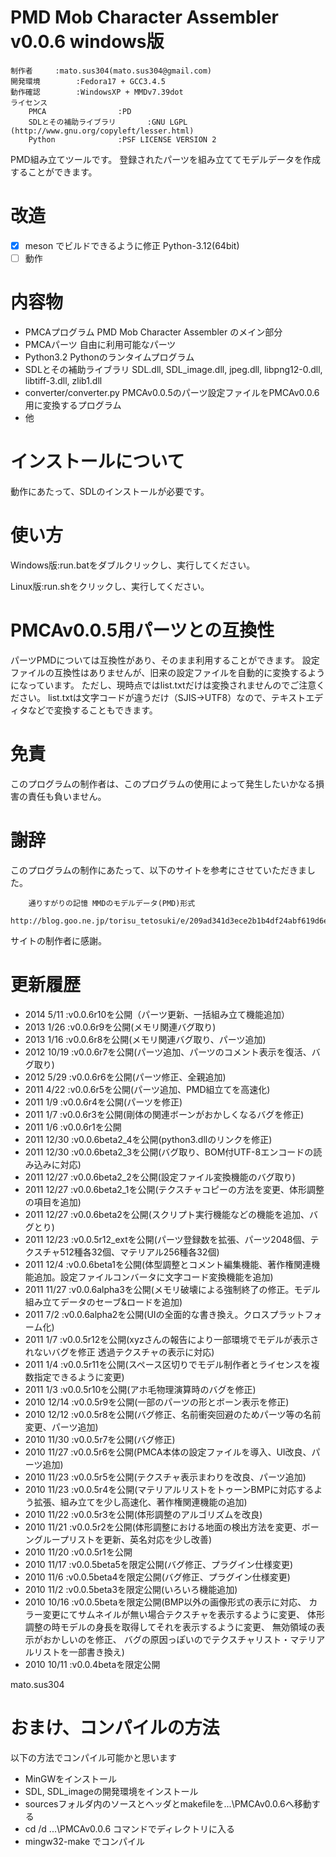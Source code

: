 ﻿# PMD Mob Character Assembler v0.0.6 windows版

```
制作者		:mato.sus304(mato.sus304@gmail.com)
開発環境		:Fedora17 + GCC3.4.5
動作確認		:WindowsXP + MMDv7.39dot
ライセンス
	PMCA				:PD
	SDLとその補助ライブラリ		:GNU LGPL (http://www.gnu.org/copyleft/lesser.html)
	Python				:PSF LICENSE VERSION 2
```

PMD組み立てツールです。
登録されたパーツを組み立ててモデルデータを作成することができます。

# 改造

- [x] meson でビルドできるように修正 Python-3.12(64bit)
- [ ] 動作

# 内容物

- PMCAプログラム PMD Mob Character Assembler のメイン部分
- PMCAパーツ 自由に利用可能なパーツ
- Python3.2 Pythonのランタイムプログラム
- SDLとその補助ライブラリ SDL.dll, SDL_image.dll, jpeg.dll, libpng12-0.dll, libtiff-3.dll, zlib1.dll
- converter/converter.py PMCAv0.0.5のパーツ設定ファイルをPMCAv0.0.6用に変換するプログラム
- 他

# インストールについて

動作にあたって、SDLのインストールが必要です。

# 使い方

Windows版:run.batをダブルクリックし、実行してください。

Linux版:run.shをクリックし、実行してください。

# PMCAv0.0.5用パーツとの互換性

パーツPMDについては互換性があり、そのまま利用することができます。
設定ファイルの互換性はありませんが、旧来の設定ファイルを自動的に変換するようになっています。
ただし、現時点ではlist.txtだけは変換されませんのでご注意ください。
list.txtは文字コードが違うだけ（SJIS→UTF8）なので、テキストエディタなどで変換することもできます。

# 免責

このプログラムの制作者は、このプログラムの使用によって発生したいかなる損害の責任も負いません。

# 謝辞

このプログラムの制作にあたって、以下のサイトを参考にさせていただきました。

```
	通りすがりの記憶 MMDのモデルデータ(PMD)形式
	http://blog.goo.ne.jp/torisu_tetosuki/e/209ad341d3ece2b1b4df24abf619d6e4
```

サイトの制作者に感謝。

# 更新履歴

- 2014 5/11 :v0.0.6r10を公開（パーツ更新、一括組み立て機能追加）
- 2013 1/26 :v0.0.6r9を公開(メモリ関連バグ取り)
- 2013 1/16 :v0.0.6r8を公開(メモリ関連バグ取り、パーツ追加)
- 2012 10/19 :v0.0.6r7を公開(パーツ追加、パーツのコメント表示を復活、バグ取り)
- 2012 5/29 :v0.0.6r6を公開(パーツ修正、全親追加)
- 2011 4/22 :v0.0.6r5を公開(パーツ追加、PMD組立てを高速化)
- 2011 1/9 :v0.0.6r4を公開(パーツを修正)
- 2011 1/7 :v0.0.6r3を公開(剛体の関連ボーンがおかしくなるバグを修正)
- 2011 1/6 :v0.0.6r1を公開
- 2011 12/30 :v0.0.6beta2_4を公開(python3.dllのリンクを修正)
- 2011 12/30 :v0.0.6beta2_3を公開(バグ取り、BOM付UTF-8エンコードの読み込みに対応)
- 2011 12/27 :v0.0.6beta2_2を公開(設定ファイル変換機能のバグ取り)
- 2011 12/27 :v0.0.6beta2_1を公開(テクスチャコピーの方法を変更、体形調整の項目を追加)
- 2011 12/27 :v0.0.6beta2を公開(スクリプト実行機能などの機能を追加、バグとり)
- 2011 12/23 :v0.0.5r12_extを公開(パーツ登録数を拡張、パーツ2048個、テクスチャ512種各32個、マテリアル256種各32個)
- 2011 12/4 :v0.0.6beta1を公開(体型調整とコメント編集機能、著作権関連機能追加。設定ファイルコンバータに文字コード変換機能を追加)
- 2011 11/27 :v0.0.6alpha3を公開(メモリ破壊による強制終了の修正。モデル組み立てデータのセーブ&ロードを追加)
- 2011 7/2 :v0.0.6alpha2を公開(UIの全面的な書き換え。クロスプラットフォーム化)
- 2011 1/7 :v0.0.5r12を公開(xyzさんの報告により一部環境でモデルが表示されないバグを修正 透過テクスチャの表示に対応)
- 2011 1/4 :v0.0.5r11を公開(スペース区切りでモデル制作者とライセンスを複数指定できるように変更)
- 2011 1/3 :v0.0.5r10を公開(アホ毛物理演算時のバグを修正)
- 2010 12/14 :v0.0.5r9を公開(一部のパーツの形とボーン表示を修正)
- 2010 12/12 :v0.0.5r8を公開(バグ修正、名前衝突回避のためパーツ等の名前変更、パーツ追加)
- 2010 11/30 :v0.0.5r7を公開(バグ修正)
- 2010 11/27 :v0.0.5r6を公開(PMCA本体の設定ファイルを導入、UI改良、パーツ追加)
- 2010 11/23 :v0.0.5r5を公開(テクスチャ表示まわりを改良、パーツ追加)
- 2010 11/23 :v0.0.5r4を公開(マテリアルリストをトゥーンBMPに対応するよう拡張、組み立てを少し高速化、著作権関連機能の追加)
- 2010 11/22 :v0.0.5r3を公開(体形調整のアルゴリズムを改良)
- 2010 11/21 :v0.0.5r2を公開(体形調整における地面の検出方法を変更、ボーングループリストを更新、英名対応を少し改善)
- 2010 11/20 :v0.0.5r1を公開
- 2010 11/17 :v0.0.5beta5を限定公開(バグ修正、プラグイン仕様変更)
- 2010 11/6 :v0.0.5beta4を限定公開(バグ修正、プラグイン仕様変更)
- 2010 11/2 :v0.0.5beta3を限定公開(いろいろ機能追加)
- 2010 10/16 :v0.0.5betaを限定公開(BMP以外の画像形式の表示に対応、
  カラー変更にてサムネイルが無い場合テクスチャを表示するように変更、
  体形調整の時モデルの身長を取得してそれを表示するように変更、
  無効領域の表示がおかしいのを修正、
  バグの原因っぽいのでテクスチャリスト・マテリアルリストを一部書き換え)
- 2010 10/11 :v0.0.4betaを限定公開

mato.sus304

# おまけ、コンパイルの方法

以下の方法でコンパイル可能かと思います

- MinGWをインストール
- SDL, SDL_imageの開発環境をインストール
- sourcesフォルダ内のソースとヘッダとmakefileを...\\PMCAv0.0.6へ移動する
- cd /d ...\\PMCAv0.0.6 コマンドでディレクトリに入る
- mingw32-make でコンパイル
